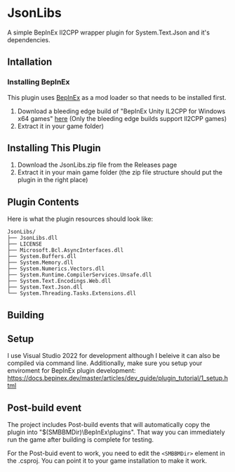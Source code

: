 # JsonLibs

A simple BepInEx Il2CPP wrapper plugin for System.Text.Json and it's dependencies.

## Intallation

### Installing BepInEx

This plugin uses [BepInEx](https://github.com/BepInEx/BepInEx) as a mod loader so that needs to be installed first.

1. Download a bleeding edge build of "BepInEx Unity IL2CPP for Windows x64 games" [here](https://builds.bepinex.dev/projects/bepinex_be) (Only the bleeding edge builds support Il2CPP games)
2. Extract it in your game folder)

## Installing This Plugin

1. Download the JsonLibs.zip file from the Releases page
2. Extract it in your main game folder (the zip file structure should put the plugin in the right place)

## Plugin Contents

Here is what the plugin resources should look like:

```
JsonLibs/
├── JsonLibs.dll
├── LICENSE
├── Microsoft.Bcl.AsyncInterfaces.dll
├── System.Buffers.dll
├── System.Memory.dll
├── System.Numerics.Vectors.dll
├── System.Runtime.CompilerServices.Unsafe.dll
├── System.Text.Encodings.Web.dll
├── System.Text.Json.dll
└── System.Threading.Tasks.Extensions.dll
```

## Building

## Setup

I use Visual Studio 2022  for development although I beleive it can also be compiled via command line. Additionally, make sure you setup your enviroment for BepInEx plugin development: https://docs.bepinex.dev/master/articles/dev_guide/plugin_tutorial/1_setup.html

## Post-build event

The project includes Post-build events that will automatically copy the plugin into "$(SMBBMDir)\BepInEx\plugins". That way you can immediately run the game after building is complete for testing.

For the Post-buid event to work, you need to edit the `<SMBBMDir>` element in the .csproj. You can point it to your game installation to make it work.
